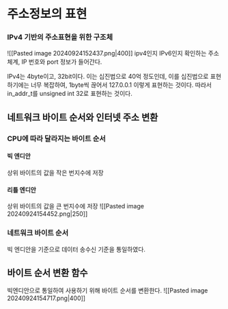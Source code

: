 # 주소정보의 표현

### IPv4 기반의 주소표현을 위한 구조체
![[Pasted image 20240924152437.png|400]]
ipv4인지 IPv6인지 확인하는 주소체계, IP 번호와 port 정보가 들어간다.

IPv4는 4byte이고, 32bit이다. 이는 십진법으로 40억 정도인데, 이를 십진법으로 표현하기에는 너무 복잡하여, 1byte씩 끊어서 127.0.0.1 이렇게 표현하는 것이다.
따라서 in_addr_t를 unsigned int 32로 표현하는 것이다.

## 네트워크 바이트 순서와 인터넷 주소 변환
### CPU에 따라 달라지는 바이트 순서
#### 빅 엔디안
상위 바이트의 값을 작은 번지수에 저장
#### 리틀 엔디안
상위 바이트의 값을 큰 번지수에 저장
![[Pasted image 20240924154452.png|250]]
### 네트워크 바이트 순서
빅 엔디안을 기준으로 데이터 송수신 기준을 통일하였다.
## 바이트 순서 변환 함수
빅엔디안으로 통일하여 사용하기 위해 바이트 순서를 변환한다.
![[Pasted image 20240924154717.png|400]]
